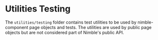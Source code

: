 # Utilities Testing

The `utilities/testing` folder contains test utilities to be used by nimble-component page objects and tests. The utilities are used by public page objects but are not considered part of Nimble's public API.
